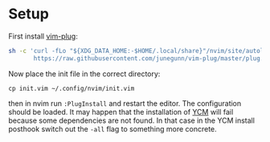 # Setup
First install [vim-plug](https://github.com/junegunn/vim-plug):
```bash
sh -c 'curl -fLo "${XDG_DATA_HOME:-$HOME/.local/share}"/nvim/site/autoload/plug.vim --create-dirs \
       https://raw.githubusercontent.com/junegunn/vim-plug/master/plug.vim'
```
Now place the init file in the correct directory:
```
cp init.vim ~/.config/nvim/init.vim
```
then in nvim run `:PlugInstall` and restart the editor. The configuration should be loaded.
It may happen that the installation of [YCM](https://github.com/ycm-core/YouCompleteMe#installation) will fail because some dependencies are not found. In that case in the YCM install posthook switch out the `-all` flag to something more concrete.
